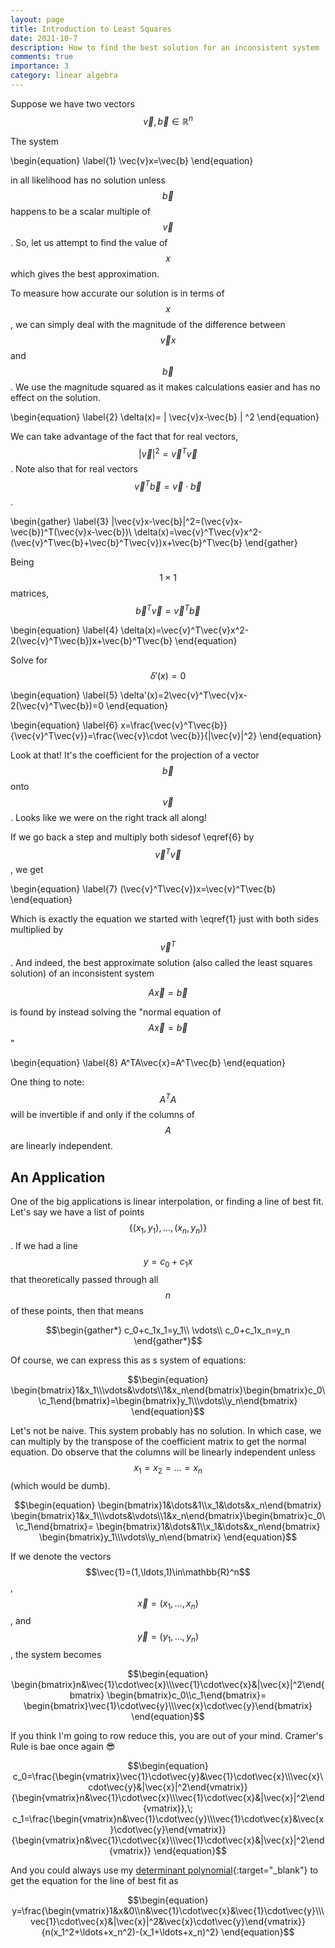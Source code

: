 ```yaml
---
layout: page
title: Introduction to Least Squares
date: 2021-10-7
description: How to find the best solution for an inconsistent system
comments: true
importance: 3
category: linear algebra
---
```


Suppose we have two vectors $$\vec{v},\vec{b}\in\mathbb{R}^n$$

The system

\begin{equation} \label{1}
\vec{v}x=\vec{b}
\end{equation}

in all likelihood has no solution unless $$\vec{b}$$ happens to be a scalar multiple of $$\vec{v}$$. So, let us attempt to find the value of $$x$$ which gives the best approximation.

To measure how accurate our solution is in terms of $$x$$, we can simply deal with the magnitude of the difference between $$\vec{v}x$$ and $$\vec{b}$$. We use the magnitude squared as it makes calculations easier and has no effect on the solution.

\begin{equation} \label{2}
\delta(x)= | \vec{v}x-\vec{b} | ^2
\end{equation}

We can take advantage of the fact that for real vectors,
$$| \vec{v}| ^2=\vec{v}^T\vec{v}$$.
Note also that for real vectors $$\vec{v}^T\vec{b}=\vec{v}\cdot \vec{b}$$.

\begin{gather} \label{3}
|\vec{v}x-\vec{b}|^2=(\vec{v}x-\vec{b})^T(\vec{v}x-\vec{b})\\
\delta(x)=\vec{v}^T\vec{v}x^2-(\vec{v}^T\vec{b}+\vec{b}^T\vec{v})x+\vec{b}^T\vec{b}
\end{gather}

Being $$1\times1$$ matrices, $$\vec{b}^T\vec{v}=\vec{v}^T\vec{b}$$

\begin{equation} \label{4}
\delta(x)=\vec{v}^T\vec{v}x^2-2(\vec{v}^T\vec{b})x+\vec{b}^T\vec{b}
\end{equation}

Solve for $$\delta'(x)=0$$

\begin{equation} \label{5}
\delta'(x)=2\vec{v}^T\vec{v}x-2(\vec{v}^T\vec{b})=0
\end{equation}

\begin{equation} \label{6}
x=\frac{\vec{v}^T\vec{b}}{\vec{v}^T\vec{v}}=\frac{\vec{v}\cdot \vec{b}}{|\vec{v}|^2}
\end{equation}

Look at that! It's the coefficient for the projection of a vector $$\vec{b}$$ onto $$\vec{v}$$. Looks like we were on the right track all along!

If we go back a step and multiply both sidesof \eqref{6} by $$\vec{v}^T\vec{v}$$, we get

\begin{equation} \label{7}
(\vec{v}^T\vec{v})x=\vec{v}^T\vec{b}
\end{equation}

Which is exactly the equation we started with \eqref{1} just with both sides multiplied by $$\vec{v}^T$$. And indeed, the best approximate solution (also called the least squares solution) of an inconsistent system

$$A\vec{x}=\vec{b}$$

is found by instead solving the "normal equation of $$A\vec{x}=\vec{b}$$"

\begin{equation} \label{8}
A^TA\vec{x}=A^T\vec{b}
\end{equation}

One thing to note: $$A^TA$$ will be invertible if and only if the columns of $$A$$ are linearly independent.

## An Application

One of the big applications is linear interpolation, or finding a line of best fit. Let's say we have a list of points $$\{(x_1,y_1),\ldots,(x_n,y_n)\}$$. If we had a line $$y=c_0+c_1x$$ that theoretically passed through all $$n$$ of these points, then that means

$$\begin{gather*}
c_0+c_1x_1=y_1\\
\vdots\\
c_0+c_1x_n=y_n
\end{gather*}$$

Of course, we can express this as s system of equations:

$$\begin{equation}
\begin{bmatrix}1&x_1\\\vdots&\vdots\\1&x_n\end{bmatrix}\begin{bmatrix}c_0\\c_1\end{bmatrix}=\begin{bmatrix}y_1\\\vdots\\y_n\end{bmatrix}
\end{equation}$$

Let's not be naive. This system probably has no solution. In which case, we can multiply by the transpose of the coefficient matrix to get the normal equation. Do observe that the columns will be linearly independent unless $$x_1=x_2=\ldots=x_n$$ (which would be dumb).

$$\begin{equation}
\begin{bmatrix}1&\dots&1\\x_1&\dots&x_n\end{bmatrix}
\begin{bmatrix}1&x_1\\\vdots&\vdots\\1&x_n\end{bmatrix}\begin{bmatrix}c_0\\c_1\end{bmatrix}=
\begin{bmatrix}1&\dots&1\\x_1&\dots&x_n\end{bmatrix}
\begin{bmatrix}y_1\\\vdots\\y_n\end{bmatrix}
\end{equation}$$

If we denote the vectors $$\vec{1}=(1,\ldots,1)\in\mathbb{R}^n$$, $$\vec{x}=(x_1,\ldots,x_n)$$, and $$\vec{y}=(y_1,\ldots,y_n)$$, the system becomes

$$\begin{equation}
\begin{bmatrix}n&\vec{1}\cdot\vec{x}\\\vec{1}\cdot\vec{x}&|\vec{x}|^2\end{bmatrix}
\begin{bmatrix}c_0\\c_1\end{bmatrix}=
\begin{bmatrix}\vec{1}\cdot\vec{y}\\\vec{x}\cdot\vec{y}\end{bmatrix}
\end{equation}$$

If you think I'm going to row reduce this, you are out of your mind. Cramer's Rule is bae once again :sunglasses:

$$\begin{equation}
c_0=\frac{\begin{vmatrix}\vec{1}\cdot\vec{y}&\vec{1}\cdot\vec{x}\\\vec{x}\cdot\vec{y}&|\vec{x}|^2\end{vmatrix}}{\begin{vmatrix}n&\vec{1}\cdot\vec{x}\\\vec{1}\cdot\vec{x}&|\vec{x}|^2\end{vmatrix}},\;
c_1=\frac{\begin{vmatrix}n&\vec{1}\cdot\vec{y}\\\vec{1}\cdot\vec{x}&\vec{x}\cdot\vec{y}\end{vmatrix}}{\begin{vmatrix}n&\vec{1}\cdot\vec{x}\\\vec{1}\cdot\vec{x}&|\vec{x}|^2\end{vmatrix}}
\end{equation}$$

And you could always use my [determinant polynomial](../functioninterp/){:target="_blank"} to get the equation for the line of best fit as

$$\begin{equation}
y=\frac{\begin{vmatrix}1&x&0\\n&\vec{1}\cdot\vec{x}&\vec{1}\cdot\vec{y}\\\vec{1}\cdot\vec{x}&|\vec{x}|^2&\vec{x}\cdot\vec{y}\end{vmatrix}}
{n(x_1^2+\ldots+x_n^2)-(x_1+\ldots+x_n)^2}
\end{equation}$$
